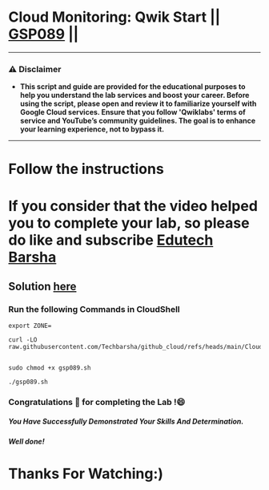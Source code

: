 # Cloud Monitoring: Qwik Start || [GSP089](https://www.cloudskillsboost.google/focuses/10599?parent=catalog) ||
---
### ⚠️ Disclaimer
- **This script and guide are provided for  the educational purposes to help you understand the lab services and boost your career. Before using the script, please open and review it to familiarize yourself with Google Cloud services. Ensure that you follow 'Qwiklabs' terms of service and YouTube’s community guidelines. The goal is to enhance your learning experience, not to bypass it.**
---
# Follow the instructions

# If you consider that the video helped you to complete your lab, so please do like and subscribe [Edutech Barsha](https://www.youtube.com/@edutechbarsha)
## Solution [here](https://youtu.be/YjpIl0xP9yM)

### Run the following Commands in CloudShell

```
export ZONE=
```
```
curl -LO raw.githubusercontent.com/Techbarsha/github_cloud/refs/heads/main/Cloud%20Monitoring%3A%20Qwik%20Start/gsp089.sh


sudo chmod +x gsp089.sh

./gsp089.sh
```
### Congratulations 🎉 for completing the Lab !😄

##### *You Have Successfully Demonstrated Your Skills And Determination.*

#### *Well done!*

# Thanks For Watching:)

